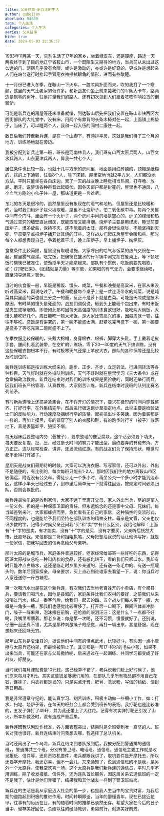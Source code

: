 ```yaml
---
title: 父亲往事-新兵连的生活
author: qubeijun
abbrlink: 54689
tags: 个人生活
categories: 个人生活
series: 父亲往事
hide: true
date: 2024-09-03 22:36:57
---
```

1983年11月某一天，告别生活了17年的家乡，坐着绿皮车，还是硬座，路途一天两夜终于到了目的地辽宁省鞍山市，一个既陌生又期待的地方，当兵前从未出过这么远的门。两宿几乎没有合眼，或许是激动的，亦或许是好奇的，更或许是想起亲人们在站台送行时抬起手臂用衣袖擦拭眼角的情形，进而有些酸楚。

十一月份已进入冬季，在鞍山一下火车，一股凉风扑面而来，吹的我打了一个寒颤，这里的天气比老家的低许多。和新战友们坐上前来接我们的军队大卡车，路两边是飘零的树叶、驻足打量我们的路人、还有初次见到人们蹬着吱吱作响拉货的倒骑驴。

可能是新兵连的房屋等还未准备就绪，到达鞍山后先把我们安置在鞍山市铁西区大西街部队的大礼堂中，没有床，用两个有靠背的长条木椅对在一起，上面铺上棉垫子，当床了，可以睡两个人，我和一起入伍的同村二康住一起。

数日后我们转至新兵连，是在一个山脚下，有两排平房，这就是我们待了三个月的地方，训练场地就在旁边。

我被分配到新兵连第一班，班长是河南林县人，我们班有山西太原兵两人，山西文水兵两人，山东夏津兵两人，算我一共七个人。

居住条件也比较一般，也就十几平方米的房间里，地面是用红砖铺的，顶棚是纸糊的，搭的上下通铺，住着8个人，除了床铺，屋里空地也就2平方米，人们都没地方站，平时只能坐在各自床边。累了一天的战友晚上睡觉相当热闹，打呼噜、放屁、磨牙、说梦话各种声音此起彼伏。因冬天窗户都是封死的，屋里也不通风，八个血气方刚的小伙子住一屋，那味道更是一言难尽。

东北的冬天是很冷的，虽然屋里没有象现在的暖气和地热，但屋里还是比较暖和的。当时我们用炉子烧火墙取暖，屋里不让烧炉子，怕二氧化碳中毒。每两个房屋中间有个门斗，里面有一个火炉子，两个房间中间的墙是空心的，炉子的煤烟和热气通过空洞的墙壁直达烟囱，既能取暖又能排烟。烧炉子主要是用煤炭，睡觉前要压炉子，煤多放些，保持不灭，还不能着的太旺，那样会很快烧尽，不能坚持到天亮。早晨要早点把炉子捅开让其烧的旺些，这样战友们起床后屋里会暖和些。那时每个人都想表现自己，争着抢着干活，晚上压炉子，早上捅炉子、掏炉灰。

食堂条件比较简陋，屋里没有取暖设施，大家呼出的哈气与饭菜的热气交织在一起，屋里雾气濛濛。吃完饭，把碗筷在盛水的行军锅中涮完扣在餐桌上，等下顿吃饭时碗筷已被冻住，使劲抠半天才能拿起来。部队有个惯例，吃饭前要先唱歌，如：《打靶归来》、《团结就是力量》等军歌，如果唱的有气无力，会要求继续唱，直至领导满意才罢休。

当时的伙食很一般，早饭是稀饭、馒头、咸菜，午餐和晚餐是高粱米，在家从来没听过高粱米，甭说吃过了。午餐和晚餐每个桌子上是一盆连汤带水的炖菜，说是炖菜其实里面的菜也就三分之一的量，反正不是萝卜就是白菜。可能是天凉或是技术原因，有时蒸的馒头是死面的，战友们调侃说，砸到头上能砸个包出来，有时米饭是夹生或窜烟的。即便如此那时因每天高强度的训练食欲很好，能吃两大碗饭，大馒头能吃好几个。周日能吃一顿大米饭，是大家比较高兴的事，因每周就一顿，往往不够吃。盛饭是有讲究的，第一碗不能盛太满，赶紧吃完再盛下一碗，第一碗要是盛多了等吃完第二碗就盛不上了。

冬季衣服比较保暖的，头戴大棉帽，身穿棉衣、棉裤，脚穿大头鞋，手上戴着毛皮手套，腰间扎着武装带，在空旷的训练场，零下20—30度的天气下搞训练，没有这些保暖衣物根本不行，有时极寒天气还穿上羊皮大衣，部队的各种保障还是比较及时到位的。

新兵连训练都是按训练大纲来的，跑步、正步、齐步，立定转法、行进间转法等各种科目。天气好时就在外搞队列训练，天气不好时就在屋里学习《三大条令》或在食堂搞政治教育。新兵连结束时对我们的训练成果是要验收的，同时还举行阅兵。因我们班长严格管理、认真教练，大家刻苦训练，新兵连结束时我班的队列比赛名列前矛。

有时新兵连晚上还搞紧急集合，在不许开灯的情况下，要求在极短的时间内穿戴整齐、打好行李，在外集结完毕，然后进行极速跑步至指定地点。此举主要是检验战士们的反映能力，行动速度及捆绑行李的质量。起初搞出许多笑话，因为着装都是一样的，再加上摸黑，有的错穿了别人的衣服和鞋，有的跑步时行李（被子）散落地下，真是丢盔卸甲、狼狈不堪。

每天起床后要整理内务（叠被子），要求整理的像豆腐块，这个活必须要下功夫，每天要反复捏、扯、压，经过挺长时间的努力才能出型，最终要弄的有棱有角、方方正正。连队经常检查、讲评，还发流动红旗。有的战友们为了保持形状，睡觉时都不舍得打开被子。

星期天是战友们最期待的时候，大家可以洗洗衣服、写写家信，还可以外出，外出不是随便的，有比例的，每次每班只能去1-2人。那时因我们住的地方离鞍山市区较偏远，附近没有公交车，得徒步走一个多小时，再坐公交一个多小时才能到达市区，这样小半天已经过去了，到市里后简单玩一下就得往回返，按规定时间必须归队，否则会挨批的。

新兵连最快乐的是收到家信，大家不远千里离开父母、家人外出当兵，尽的是军人一份义务、担的是一种保家卫国的责任，但永远惦念的还是家中父母、兄妹们。每当邮差到来时，大家都蜂拥而至，急忙看有无自己的家信，这种隔空的交流形式，不同程度的，也是能给予我们坚持在部队训练的精神支柱。母亲是文盲，父亲也仅识少数的字，记得小时候父亲还问我“买”和“卖”字有什么区别，我给他解释：上面有“十”字的是卖，有才能卖，没有“十”字的是买，没有才要买，父亲听后恍然大悟，还直夸我。来信都是二哥和姐姐执笔，父母把想给我说的话让他俩写好，就是一份家信，把我写回去的信再念给父母亲听。

那时太原的是城市兵，家庭条件普遍较好，老家经常给邮寄一些好吃的东西，记得同班太原战友总吃一种叫肉松的食品，还有威化饼干，看的我们只咽口水。我却有时只能冲点白糖水，这还是临走时乡里乡亲送的，还有送一条毛巾的、有送一瓶罐头的。数年后回家探亲，母亲要求，买上点心到谁谁家去看望一下，说：你当兵时人家还送你一斤白糖呢。

第一次喝汽水也是在这个新兵连，有次我们去当地老百姓开的小卖店，有个祁县兵，要请我们喝汽水，因他是县城的，家庭条件比我们农村的要好，之前我们从来没喝过汽水，经过一番客气后，给我们一起去的四、五个战友们每人买了一瓶，大概是一角多一瓶，那我们也感觉比较奢侈了。打开后一口喝下，瞬间汽体直冲脑门，嗓子一阵麻辣，泡沫撒在前胸，还呛直的眼泪汪汪：这是什么？一点都不好喝，我嘴里嘟囔着。那老乡说：你是第一次喝，还不习惯，慢慢就好了。还别说，仔细一品还真不错，尤其是那种刺激嗓子的感觉，再打一嗝出来，甚是舒服。现在想起来还回味无穷。

那年山东兵是夏津县的，据说他们中间有的懂点武术，比较好斗，有次因一点小摩擦与太原兵还约架，但最终被阻止了。其实都是一帮17-18岁的毛头小孩，如果不出来当兵，可能还在家与父母撒娇呢，后来通过在一起训练、共同学习都变成了好战友、好朋友。

当时我们每月津贴费是10元钱，这已经算不错了，老兵说我们赶上好时候了，他们原来每月才8元。其实这些钱足够我们用的，在部队几乎所有物品都不用自己花钱，连袜子、内衣裤都是发的，只是买点牙膏、肥皂、洗衣粉，写信的稿纸、信封等日用品。

我是非常遵章守纪的，能认真学习、刻苦训练，积极主动做一些细小工作，如：打水、扫地、烧炉子等，在每天的班务会上都会受到班长的表扬。我打靶也是比较准的，五发子弹打了49环，并为此还带上了大红花。记得有次实弹打靶还引发了山火，所幸扑救及时，没有造成严重后果。

新兵连因我队列动作标准，各方面表现突出，结束时是全班受到唯一嘉奖的人。班长对我也很好，新兵连结束时问我想去哪，我选择了总队机关。

当时还闹出了一个乌龙，新兵连结束到总队报到后，我被分配到警通排的通信班，，警通排共三个班，分别有警卫班、电话班、通信班。通信班主要工作就是收发报纸、信件等，还负责取机要件，老兵都跟我讲了，取机要件是开摩托去，所以还要学开摩托，我还窃喜，但不一会儿，又来通知了，说到通信班的不是我，是另外一个太原兵，使我空欢喜一场。这个太原兵是我们新兵连的通信员，平时几乎不用训练，除了收发报纸、信件外，还为连队首长服务，因这层关系去通信班的一定不是我了，估计是他们弄错了，结果我和其他战友一样到了警卫班站岗。

新兵连的生活是我从家庭迈入社会的第一步，也是我人生当中的宝贵财富，为我后期的道路起到积极的推进作用。时间转瞬即逝，当年的懵懂青年，现在已接近花甲，往事有的历历在目，有的随着时间的推移已淡然无存。希望大家在今后的日子当中，留存美好回忆，总结以往的经验教训，勇毅前行，创造美好前景。